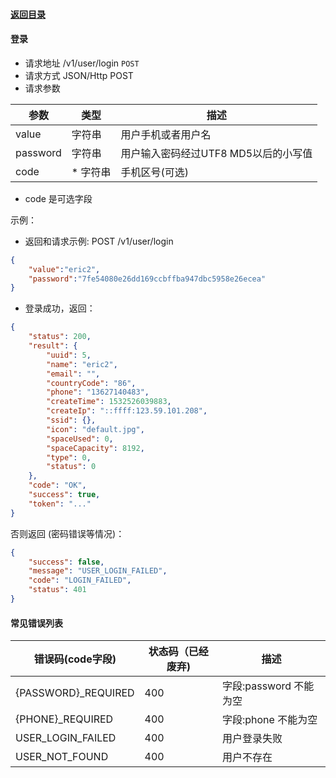 #### [返回目录](README.md)
#### 登录

* 请求地址 /v1/user/login ```POST```
* 请求方式 JSON/Http POST
* 请求参数

| 参数            |  类型   | 描述                                |
|----------------|---------|-------------------------------------|
| value          | 字符串   |  用户手机或者用户名                  |
| password       | 字符串   |  用户输入密码经过UTF8 MD5以后的小写值 |
| code           | * 字符串 |    手机区号(可选)                    |

* code 是可选字段

示例：

* 返回和请求示例:
POST /v1/user/login
```json
{
	"value":"eric2",
	"password":"7fe54080e26dd169ccbffba947dbc5958e26ecea"
}
```

* 登录成功，返回：

```json
{
    "status": 200,
    "result": {
        "uuid": 5,
        "name": "eric2",
        "email": "",
        "countryCode": "86",
        "phone": "13627140483",
        "createTime": 1532526039883,
        "createIp": "::ffff:123.59.101.208",
        "ssid": {},
        "icon": "default.jpg",
        "spaceUsed": 0,
        "spaceCapacity": 8192,
        "type": 0,
        "status": 0
    },
    "code": "OK",
    "success": true,
    "token": "..."
}
```

否则返回 (密码错误等情况)：

```json
{
    "success": false,
    "message": "USER_LOGIN_FAILED",
    "code": "LOGIN_FAILED",
    "status": 401
}
```
#### 常见错误列表

| 错误码(code字段)        |  状态码（已经废弃)  |  描述                                 |
|-----------------------|-------------------|-------------------------------------|
| {PASSWORD}\_REQUIRED  |       400         | 字段:password 不能为空                |
| {PHONE}\_REQUIRED     |       400         | 字段:phone 不能为空                    |
| USER_LOGIN_FAILED     |       400         | 用户登录失败                           |
| USER_NOT_FOUND        |       400         | 用户不存在                            |
